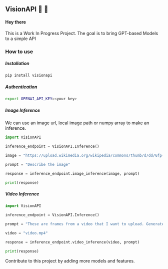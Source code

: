 ## VisionAPI 👀 🚧

#### Hey there

This is a Work In Progress Project.
The goal is to bring GPT-based Models to a simple API

### How to use

##### Installation

```bash
pip install visionapi
```
##### Authentication

```bash
export OPENAI_API_KEY=<your key>
```
##### Image Inference
We can use an image url, local image path or numpy array to make an inference.

```python
import VisionAPI

inference_endpoint = VisionAPI.Inference()

image = "https://upload.wikimedia.org/wikipedia/commons/thumb/d/dd/Gfp-wisconsin-madison-the-nature-boardwalk.jpg/2560px-Gfp-wisconsin-madison-the-nature-boardwalk.jpg"

prompt = "Describe the image"

response = inference_endpoint.image_inference(image, prompt)

print(response)

```
##### Video Inference

```python
import VisionAPI

inference_endpoint = VisionAPI.Inference()

prompt = "These are frames from a video that I want to upload. Generate a compelling description that I can upload along with the video."

video = "video.mp4"

response = inference_endpoint.video_inference(video, prompt)

print(response)

```

Contribute to this project by adding more models and features.